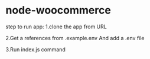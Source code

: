 # node-woocommerce

step to run app:
1.clone the app from URL

2.Get a references from .example.env And add a .env file

3.Run index.js command 
